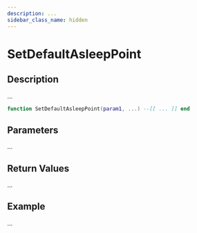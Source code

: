 ```yaml
---
description: ...
sidebar_class_name: hidden
---
```


# SetDefaultAsleepPoint

## Description

...

```lua
function SetDefaultAsleepPoint(param1, ...) --[[ ... ]] end
```

## Parameters

...

## Return Values

...

## Example

...

